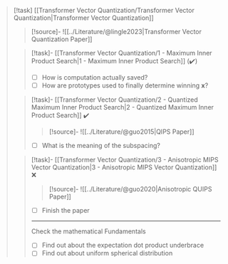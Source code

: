 >[!task] [[Transformer Vector Quantization/Transformer Vector Quantization|Transformer Vector Quantization]]
>>[!source]-
>>![[../Literature/@lingle2023|Transformer Vector Quantization Paper]]
>
>>[!task]- [[Transformer Vector Quantization/1 - Maximum Inner Product Search|1 - Maximum Inner Product Search]] (✔️)
>> - [ ] How is computation actually saved?
>> - [ ] How are prototypes used to finally determine winning $\mathbf{x}$?
>
>>[!task]- [[Transformer Vector Quantization/2 - Quantized Maximum Inner Product Search|2 - Quantized Maximum Inner Product Search]] ✔️
>>>[!source]-
>>>![[../Literature/@guo2015|QIPS Paper]]
>> - [ ] What is the meaning of the subspacing?
>
>>[!task]- [[Transformer Vector Quantization/3 - Anisotropic MIPS Vector Quantization|3 - Anisotropic MIPS Vector Quantization]] ❌
>>>[!source]- 
>>>![[../Literature/@guo2020|Anisotropic QUIPS Paper]]
>>- [ ] Finish the paper
>> ---
>> Check the mathematical Fundamentals
>>- [ ] Find out about the expectation dot product underbrace
>>- [ ] Find out about uniform spherical distribution

